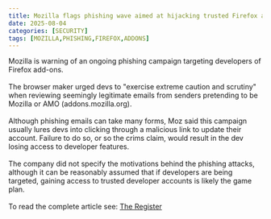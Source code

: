 ```yaml
---
title: Mozilla flags phishing wave aimed at hijacking trusted Firefox add-ons
date: 2025-08-04
categories: [SECURITY]
tags: [MOZILLA,PHISHING,FIREFOX,ADDONS]
---
```


Mozilla is warning of an ongoing phishing campaign targeting developers of Firefox add-ons.\
\
The browser maker urged devs to "exercise extreme caution and scrutiny" when reviewing seemingly legitimate emails from senders pretending to be Mozilla or AMO (addons.mozilla.org).\
\
Although phishing emails can take many forms, Moz said this campaign usually lures devs into clicking through a malicious link to update their account. Failure to do so, or so the crims claim, would result in the dev losing access to developer features.\
\
The company did not specify the motivations behind the phishing attacks, although it can be reasonably assumed that if developers are being targeted, gaining access to trusted developer accounts is likely the game plan.\
\
To read the complete article see: [The Register](https://www.theregister.com/2025/08/04/mozilla_add_on_phishing/) 